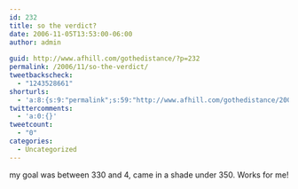 ```yaml
---
id: 232
title: so the verdict?
date: 2006-11-05T13:53:00-06:00
author: admin
  
guid: http://www.afhill.com/gothedistance/?p=232
permalink: /2006/11/so-the-verdict/
tweetbackscheck:
  - "1243528661"
shorturls:
  - 'a:8:{s:9:"permalink";s:59:"http://www.afhill.com/gothedistance/2006/11/so-the-verdict/";s:7:"tinyurl";s:25:"http://tinyurl.com/ajgfuu";s:4:"isgd";s:17:"http://is.gd/ha9c";s:5:"bitly";s:18:"http://bit.ly/kBsK";s:5:"snipr";s:22:"http://snipr.com/ap1w8";s:5:"snurl";s:22:"http://snurl.com/ap1w8";s:7:"snipurl";s:24:"http://snipurl.com/ap1w8";s:4:"trim";s:17:"http://tr.im/cjwm";}'
twittercomments:
  - 'a:0:{}'
tweetcount:
  - "0"
categories:
  - Uncategorized
---
```

my goal was between 330 and 4, came in a shade under 350. Works for me!